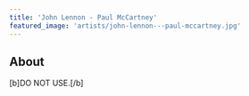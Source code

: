 ```yaml
---
title: 'John Lennon - Paul McCartney'
featured_image: 'artists/john-lennon---paul-mccartney.jpg'
---
```


## About

[b]DO NOT USE.[/b]
